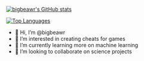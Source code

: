 [![bigbeawr's GitHub stats](https://github-readme-stats.vercel.app/api?username=bigbeawr&show_icons=true&theme=radical)](https://github.com/bigbeawr)

[![Top Languages](https://github-readme-stats.vercel.app/api/top-langs/?username=bigbeawr&layout=compact)](https://github.com/bigbeawr)

- 👋 Hi, I’m @bigbeawr
- 👀 I’m interested in creating cheats for games
- 🌱 I’m currently learning more on machine learning
- 💞️ I’m looking to collaborate on science projects


<!---
bigbeawr/bigbeawr is a ✨ special ✨ repository because its `README.md` (this file) appears on your GitHub profile.
You can click the Preview link to take a look at your changes.
--->
